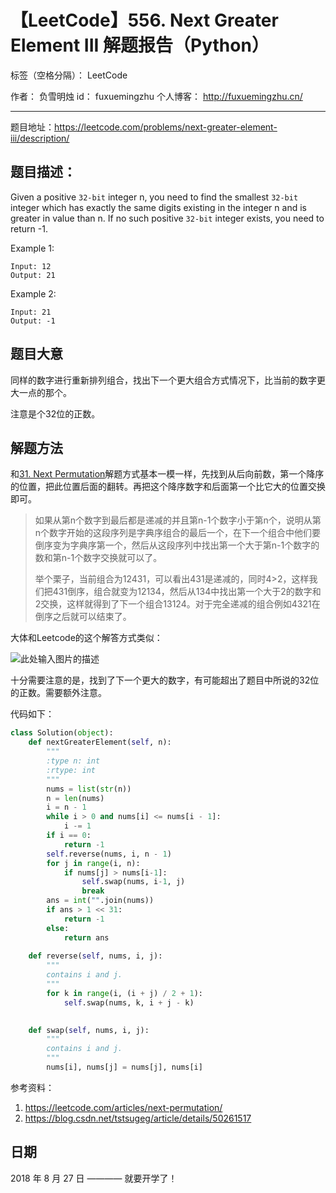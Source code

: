 # 【LeetCode】556. Next Greater Element III 解题报告（Python）

标签（空格分隔）： LeetCode

作者： 		负雪明烛 
id：				fuxuemingzhu
个人博客：	http://fuxuemingzhu.cn/

---

题目地址：https://leetcode.com/problems/next-greater-element-iii/description/

## 题目描述：

Given a positive ``32-bit`` integer n, you need to find the smallest ``32-bit`` integer which has exactly the same digits existing in the integer n and is greater in value than n. If no such positive ``32-bit`` integer exists, you need to return -1.

Example 1:

    Input: 12
    Output: 21
     

Example 2:

    Input: 21
    Output: -1


## 题目大意

同样的数字进行重新排列组合，找出下一个更大组合方式情况下，比当前的数字更大一点的那个。

注意是个32位的正数。

## 解题方法

和[31. Next Permutation][1]解题方式基本一模一样，先找到从后向前数，第一个降序的位置，把此位置后面的翻转。再把这个降序数字和后面第一个比它大的位置交换即可。

> 如果从第n个数字到最后都是递减的并且第n-1个数字小于第n个，说明从第n个数字开始的这段序列是字典序组合的最后一个，在下一个组合中他们要倒序变为字典序第一个，然后从这段序列中找出第一个大于第n-1个数字的数和第n-1个数字交换就可以了。
> 
> 举个栗子，当前组合为12431，可以看出431是递减的，同时4>2，这样我们把431倒序，组合就变为12134，然后从134中找出第一个大于2的数字和2交换，这样就得到了下一个组合13124。对于完全递减的组合例如4321在倒序之后就可以结束了。

大体和Leetcode的这个解答方式类似：

![此处输入图片的描述][2]

十分需要注意的是，找到了下一个更大的数字，有可能超出了题目中所说的32位的正数。需要额外注意。

代码如下：

```python
class Solution(object):
    def nextGreaterElement(self, n):
        """
        :type n: int
        :rtype: int
        """
        nums = list(str(n))
        n = len(nums)
        i = n - 1
        while i > 0 and nums[i] <= nums[i - 1]:
            i -= 1
        if i == 0:
            return -1
        self.reverse(nums, i, n - 1)
        for j in range(i, n):
            if nums[j] > nums[i-1]:
                self.swap(nums, i-1, j)
                break
        ans = int("".join(nums))
        if ans > 1 << 31:
            return -1
        else:
            return ans
        
    def reverse(self, nums, i, j):
        """
        contains i and j.
        """
        for k in range(i, (i + j) / 2 + 1):
            self.swap(nums, k, i + j - k)

        
    def swap(self, nums, i, j):
        """
        contains i and j.
        """
        nums[i], nums[j] = nums[j], nums[i]
```

参考资料：

1. https://leetcode.com/articles/next-permutation/
1. https://blog.csdn.net/tstsugeg/article/details/50261517

## 日期

2018 年 8 月 27 日 ———— 就要开学了！


  [1]: https://blog.csdn.net/fuxuemingzhu/article/details/82113409
  [2]: https://leetcode.com/media/original_images/31_Next_Permutation.gif